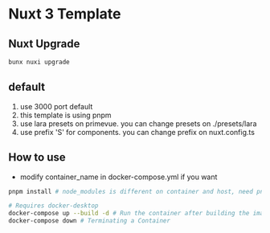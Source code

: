 # Nuxt 3 Template

## Nuxt Upgrade
```bash
bunx nuxi upgrade
```

## default
1. use 3000 port default
2. this template is using pnpm
3. use lara presets on primevue. you can change presets on ./presets/lara
4. use prefix 'S' for components. you can change prefix on nuxt.config.ts

## How to use
- modify container_name in docker-compose.yml if you want

```bash
pnpm install # node_modules is different on container and host, need pnpm lock file

# Requires docker-desktop
docker-compose up --build -d # Run the container after building the image
docker-compose down # Terminating a Container
```

